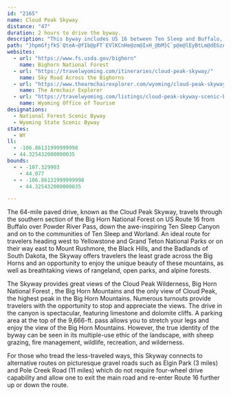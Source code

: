 ```yaml
---
id: "2165"
name: Cloud Peak Skyway
distance: "47"
duration: 2 hours to drive the byway.
description: "This byway includes US 16 between Ten Sleep and Buffalo, through the Big Horn National Forest. It is a popular route to Yellowstone National Park, the Black Hills and Mount Rushmore."
path: "}hpmGfjfkS`QteA~@fIb@pFT`EVlKCnHe@zm@IxH_@bM}C`p@e@lEyBtLm@dEGzA?jDZrEn@rCz@fClAtB|FfIfBxC~AlDnAxD|AfHrC|Sn@`ErAxG~@xG^`ENxEh@tc@_@tIcCfWCrC\\zDh@rCd@pAh@`Aj@x@lA`AbB|@lBXlB?vEeAjCSjCVzCnA~AvAnHhKxBfCfXnVtA|@lAZ~BDrAY~@k@x@y@l@eAhBaG`@aAl@_AnAeAt@_@vAYx@?hB^hAl@`A~@bI`JxAvAxAbAlCpAvKzB|Bv@nBdBpIrJ~Az@lARhBDpEy@t@GlADhAXn@ZhDxBr@Xx@VzAF|@G~@SzE_CdBi@lBUnB?vC^`OzDfBX`AB`AOz@[xAeAlAeBnDoHpAsAxAw@nAOhA?|F`BnBDpAQxQuExBc@rE_@lBBlEZbCd@rZzJvAp@hClBlF`FrAdAxBx@z@J`A?~@MxAo@rAgAt@aAx@sBZqAfAoIb@kBbAsBtAsAhAm@nBQjGr@jBAv@Qn@_@xAsAbAqBb@aBToCNcFj@oD\\aA`@{@fBuBhAq@lA[zQs@bCs@|@o@xAyAtA}C|@}DJaBBeBIaJHeBXiCn@aC~@qBhByB`EaCrGyC`KgFrBeBlBqBrE{G|@gA~AaArBi@hAAbAL~B~@`FlEhAl@hB\\p@?pAQdAe@bA{@z@sA|B}EfAgBv@aAzAkAbCeAxHiA`Bc@`CmAnGeF~A{@bAYhBYlCEbD`@xmB|f@lDr@hBL`k@pApHBdAGzA_@tBaAxAkAbAuAhA}B`L_[hAuEt@kERyATmE?sAGsCc@oGMmDFeCLkAv@kCjAoBbBkArA_@rAErARjAj@|A|A^z@h@dBl@fFhAnHd@dBb@`Af@r@fB~Ar@PdBL~@Gv@WhAo@bAcAb@u@nBaFjA_CbBgBvA}@dCm@|XgDvCQbCR|Bj@xAl@rAx@rCpCrJ|OvBxBrB`AhCb@xBEfCe@pLuChBWfA?`BRvBdA~AlBh@dApLl_@`IfX~BvGvAvCdJjPbCvFtAzEt@rD`DvSz@tDfApDfGhOt@xBd@~B\\`CnBhT|@xHr@|E~C~O|@lF~Ftj@x@nExBdJRpADtAE~BOrAUlAmA~Dg@`DG`C^~LDrDG`FSnDy@lH_BlH_`@ryAuHjZu@fEYzBwE~`@Y~EKrH?rf@TrEbB|L^zDRdDDrDEzEObC_@fDcAfF}ChL[rDBfBJdA~AnIJdABpDUzBk@xByMf`@qApEkBhIi@jD_@rDcA~TQpBWdAe@xAc@t@iEjEw@`Ay@pBU`ASdBAfCP`C\\|ArArC`Wtc@pAjBfBlBbHdGx@~@rA`Cr@rCTzAH~AGzDO|AaCnNm@fEU`E?lBTvD|BhSrCxd@D`COvCStAg@xB{AtDsFzLo@dAy@v@mBz@_BLmAMqKmDqAMoBFeC|@_BrAm@t@u@|A}@hDU~C_A|\\}Anw@_@tHwG~cAUjFCzDHhFbBtS^lGHhUAnSWrD_@`DSjAu@tCaC~F}FzKi@tAg@hBa@nBQdASlCCjDFnB^dEj@rCxBlGnGtOnAzD^`Bh@~DPxFB~C\\zGpAnHfC~HbAtEdAdIl@fCbBlD~CxCfBxB~@`B|I`SfAfBdBrBpGzElAhA~CbEfBjDzA`Fn@rCh@jDb@zGEfIi@pGo@xDm@xBoApD_MhXgXzk@aq@vyAgGzPkMx_@sBlDoAlBy@|@y@f@aBr@_C`@}A?}Ly@wCPiFvBmCrCyC|DcBdBiB`AgEnA{@F{EQcAJeA|@q@rAWhAGvALrAnAdExAvFdAjCf@x@lDnDvEvCjAtAb@v@bClHx@jArBlA~ClAv@d@n@r@`AdBX`Ab@jCBlDYxCY`A_AdBiBdB{E`BoBdAsBxAsAlByArCy@nCi@vCUtDEpDPzDp@lDr@~B\\z@vCvEtTjZdEfFnB~AvCfApKv@lGRbHr@dIfBfFlBfFlCpKrHbCpAnAf@pCf@tBJrCS|S_EhWoFnCKfGx@fCGr@K~@YxAs@fEyDxAe@rGgAv@_@nAkArDgHr@y@bAs@hCm@hBIrGTfC`@t@^~@~@v@fA|DfH~AvBbA|@jK~H|FpDfGtE~At@rBn@pIlAlDt@|E~ArF|BhMnGzMxHrDlC|BtBhCbDdM|PrClExBfEfJnT~ArClCfD~B`CnH`FhB|B~@rBbArDxApNRbA^n@^V\\Dn@IZS^iA?iBe@aBsBsEi@gB[sAy@yGwAuEwBeGu@mDu@_FmB{GOuA?c@Jm@j@s@PEr@?^Ph@z@FVVzIt@~D|@lBbHrHl@x@n@tATv@b@`Cp@`Gl@rBx@jAzGlHtAnB|BdEjApCvBvGr@|A`AfAtEfDhBdBhA`BnFtK~BdGz@lDbAfLd@lB^p@r@x@|ClCrHvKx@~@x@j@pGlAnB~@fBlBnAfCr@~Bj@lCtClP`AhHNvBHfEYbEy@vEOfCCpAJ`Bp@jDbBbG|CxHxAzBdBvAt@Z|@P|BElCYbEKbCFrAVhAd@t@p@hArBxAfFbE|Rv@tF^zHt@dGpEjUdCrIfFhOnCxJ"
websites:
  - url: "https://www.fs.usda.gov/bighorn"
    name: Bighorn National Forest
  - url: "https://travelwyoming.com/itineraries/cloud-peak-skyway/"
    name: Sky Road Across the Bighorns
  - url: "https://www.thearmchairexplorer.com/wyoming/cloud-peak-skyway.php"
    name: The Armchair Explorer
  - url: "https://travelwyoming.com/listings/cloud-peak-skyway-scenic-byway"
    name: Wyoming Office of Tourism
designations:
  - National Forest Scenic Byway
  - Wyoming State Scenic Byway
states:
  - WY
ll:
  - -106.86131999999998
  - 44.325432000000035
bounds:
  - - -107.329903
    - 44.077
  - - -106.86131999999998
    - 44.325432000000035

---
```


<p>The 64-mile paved drive, known as the Cloud Peak Skyway, travels through the southern section of the Big Horn National Forest on US Route 16 from Buffalo over Powder River Pass, down the awe-inspiring Ten Sleep Canyon and on to the communities of Ten Sleep and Worland.  An ideal route for travelers heading west to Yellowstone and Grand Teton National Parks or on their way east to Mount Rushmore, the Black Hills, and the Badlands of South Dakota, the Skyway offers travelers the least grade across the Big Horns and an opportunity to enjoy the unique beauty of these mountains, as well as breathtaking views of rangeland, open parks, and alpine forests.</p>
<p>The Skyway provides great views of the Cloud Peak Wilderness, Big Horn National Forest , the Big Horn Mountains and the only view of Cloud Peak, the highest peak in the Big Horn Mountains. Numerous turnouts provide travelers with the opportunity to stop and appreciate the views. The drive in the canyon is spectacular, featuring limestone and dolomite cliffs. A parking area at the top of the 9,666-ft. pass allows you to stretch your legs and enjoy the view of the Big Horn Mountains. However, the true identity of the byway can be seen in its multiple-use ethic of the landscape, with sheep grazing, fire management, wildlife, recreation, and wilderness. </p>
<p>
For those who tread the less-traveled ways, this Skyway connects to alternative routes on picturesque gravel roads such as Elgin Park (3 miles) and Pole Creek Road (11 miles) which do not require four-wheel drive capability and allow one to exit the main road and re-enter Route 16 further up or down the route. </p>
